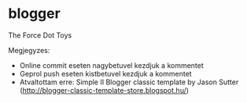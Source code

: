 # blogger
The Force Dot Toys

Megjegyzes:
- Online commit eseten nagybetuvel kezdjuk a kommentet
- Geprol push eseten kistbetuvel kezdjuk a kommentet
- Atvaltottam erre: Simple II Blogger classic template by Jason Sutter (http://blogger-classic-template-store.blogspot.hu/)
